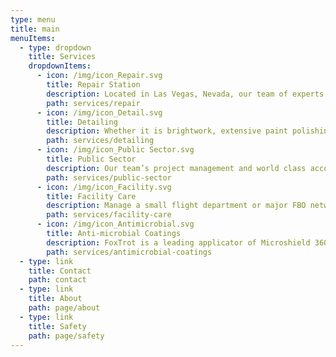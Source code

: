 ```yaml
---
type: menu
title: main
menuItems:
  - type: dropdown
    title: Services
    dropdownItems:
      - icon: /img/icon_Repair.svg
        title: Repair Station
        description: Located in Las Vegas, Nevada, our team of experts bring expert craftsmanship, fanatical attention to detail, and fast turn around times to your operation.
        path: services/repair
      - icon: /img/icon_Detail.svg
        title: Detailing
        description: Whether it is brightwork, extensive paint polishing, or routine daily cleanings, FoxTrot can set a new standard of clean for your aircraft.
        path: services/detailing
      - icon: /img/icon_Public Sector.svg
        title: Public Sector
        description: Our team’s project management and world class accountability ensures that your contract will be fulfilled exactingly and professionally.
        path: services/public-sector
      - icon: /img/icon_Facility.svg
        title: Facility Care
        description: Manage a small flight department or major FBO network?  FoxTrot can help.  Our world class staff screening procedure guarantees better results.
        path: services/facility-care
      - icon: /img/icon_Antimicrobial.svg
        title: Anti-microbial Coatings
        description: FoxTrot is a leading applicator of Microshield 360, providing one year of protection from pathogens, including COVID-19.  Reach out for details!
        path: services/antimicrobial-coatings
  - type: link
    title: Contact
    path: contact
  - type: link
    title: About
    path: page/about
  - type: link
    title: Safety
    path: page/safety
---
```

